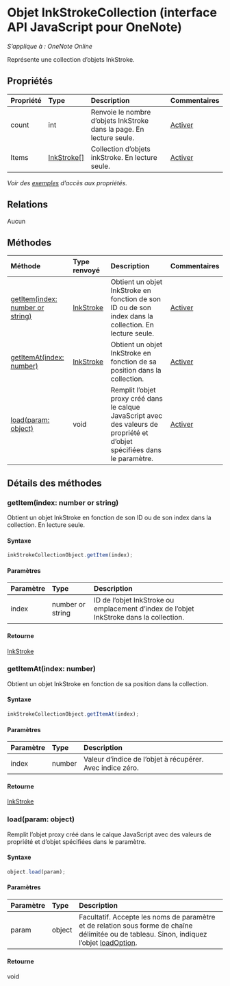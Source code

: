 # Objet InkStrokeCollection (interface API JavaScript pour OneNote)

_S’applique à : OneNote Online_   


Représente une collection d’objets InkStroke.

## Propriétés

| Propriété     | Type   |Description|Commentaires|
|:---------------|:--------|:----------|:-------|
|count|int|Renvoie le nombre d’objets InkStroke dans la page. En lecture seule.|[Activer](https://github.com/OfficeDev/office-js-docs/issues/new?title=OneNote-inkStrokeCollection-count)|
|Items|[InkStroke[]](inkstroke.md)|Collection d’objets inkStroke. En lecture seule.|[Activer](https://github.com/OfficeDev/office-js-docs/issues/new?title=OneNote-inkStrokeCollection-items)|

_Voir des [exemples](#exemples) d’accès aux propriétés._

## Relations
Aucun


## Méthodes

| Méthode           | Type renvoyé    |Description| Commentaires|
|:---------------|:--------|:----------|:-------|
|[getItem(index: number or string)](#getitemindex-number-or-string)|[InkStroke](inkstroke.md)|Obtient un objet InkStroke en fonction de son ID ou de son index dans la collection. En lecture seule.|[Activer](https://github.com/OfficeDev/office-js-docs/issues/new?title=OneNote-inkStrokeCollection-getItem)|
|[getItemAt(index: number)](#getitematindex-number)|[InkStroke](inkstroke.md)|Obtient un objet InkStroke en fonction de sa position dans la collection.|[Activer](https://github.com/OfficeDev/office-js-docs/issues/new?title=OneNote-inkStrokeCollection-getItemAt)|
|[load(param: object)](#loadparam-object)|void|Remplit l’objet proxy créé dans le calque JavaScript avec des valeurs de propriété et d’objet spécifiées dans le paramètre.|[Activer](https://github.com/OfficeDev/office-js-docs/issues/new?title=OneNote-inkStrokeCollection-load)|

## Détails des méthodes


### getItem(index: number or string)
Obtient un objet InkStroke en fonction de son ID ou de son index dans la collection. En lecture seule.

#### Syntaxe
```js
inkStrokeCollectionObject.getItem(index);
```

#### Paramètres
| Paramètre    | Type   |Description|
|:---------------|:--------|:----------|
|index|number or string|ID de l’objet InkStroke ou emplacement d’index de l’objet InkStroke dans la collection.|

#### Retourne
[InkStroke](inkstroke.md)

### getItemAt(index: number)
Obtient un objet InkStroke en fonction de sa position dans la collection.

#### Syntaxe
```js
inkStrokeCollectionObject.getItemAt(index);
```

#### Paramètres
| Paramètre    | Type   |Description|
|:---------------|:--------|:----------|
|index|number|Valeur d’indice de l’objet à récupérer. Avec indice zéro.|

#### Retourne
[InkStroke](inkstroke.md)

### load(param: object)
Remplit l’objet proxy créé dans le calque JavaScript avec des valeurs de propriété et d’objet spécifiées dans le paramètre.

#### Syntaxe
```js
object.load(param);
```

#### Paramètres
| Paramètre    | Type   |Description|
|:---------------|:--------|:----------|
|param|object|Facultatif. Accepte les noms de paramètre et de relation sous forme de chaîne délimitée ou de tableau. Sinon, indiquez l’objet [loadOption](loadoption.md).|

#### Retourne
void
